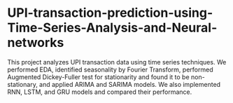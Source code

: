 # UPI-transaction-prediction-using-Time-Series-Analysis-and-Neural-networks
This project analyzes UPI transaction data using time series techniques. We performed EDA, identified seasonality by Fourier Transform, performed Augmented Dickey-Fuller test for stationarity and found it to be non-stationary, and applied ARIMA and SARIMA models. We also implemented RNN, LSTM, and GRU models and compared their performance.
